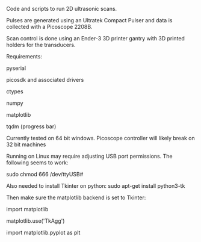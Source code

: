 Code and scripts to run 2D ultrasonic scans. 

Pulses are generated using an Ultratek Compact Pulser and data is collected with a Picoscope 2208B. 

Scan control is done using an Ender-3 3D printer gantry with 3D printed holders for the transducers.

Requirements:

pyserial

picosdk and associated drivers

ctypes

numpy

matplotlib

tqdm (progress bar)

Currently tested on 64 bit windows. Picoscope controller will likely break on 32 bit machines

Running on Linux may require adjusting USB port permissions. The following seems to work:

sudo chmod 666 /dev/ttyUSB#

Also needed to install Tkinter on python: sudo apt-get install python3-tk

Then make sure the matplotlib backend is set to Tkinter:

import matplotlib

matplotlib.use('TkAgg')

import matplotlib.pyplot as plt